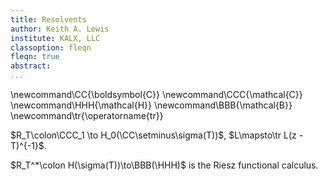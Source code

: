 ```yaml
---
title: Resolvents
author: Keith A. Lewis
institute: KALX, LLC
classoption: fleqn
fleqn: true
abstract: 
...
```



\newcommand\CC{\boldsymbol{C}}
\newcommand\CCC{\mathcal{C}}
\newcommand\HHH{\mathcal{H}}
\newcommand\BBB{\mathcal{B}}
\newcommand\tr{\operatorname{tr}}

$R_T\colon\CCC_1 \to H_0(\CC\setminus\sigma(T))$,
$L\mapsto\tr L(z - T)^{-1}$.

$R_T^*\colon H(\sigma(T))\to\BBB(\HHH)$ is the Riesz functional calculus.
